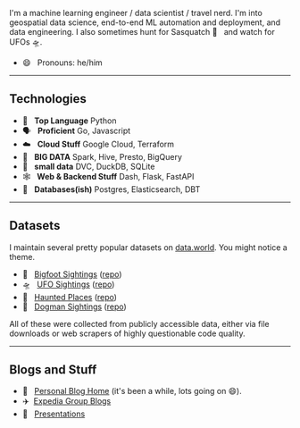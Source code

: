 I'm a machine learning engineer / data scientist / travel nerd.
I'm into geospatial data science, end-to-end ML automation and deployment, and data engineering.
I also sometimes hunt for Sasquatch 👣 &nbsp; and watch for UFOs 🛸.

- 😄 &nbsp; Pronouns: he/him
---
## Technologies

- 🐍 &nbsp; **Top Language** Python
- 🗣️ &nbsp; **Proficient** Go, Javascript
- ☁️ &nbsp; **Cloud Stuff** Google Cloud, Terraform
- 🌟 &nbsp; **BIG DATA** Spark, Hive, Presto, BigQuery
- 🔻 &nbsp; **small data** DVC, DuckDB, SQLite
- 🕸️ &nbsp; **Web & Backend Stuff** Dash, Flask, FastAPI
- 💾 &nbsp; **Databases(ish)**  Postgres, Elasticsearch, DBT

---
## Datasets
I maintain several pretty popular datasets on [data.world](https://data.world/timothyrenner).
You might notice a theme.


* 👣 &nbsp; [Bigfoot Sightings](https://data.world/timothyrenner/bfro-sightings-data) ([repo](https://github.com/timothyrenner/bfro_sightings_data))
* 🛸 &nbsp; [UFO Sightings](https://data.world/timothyrenner/ufo-sightings) ([repo](https://github.com/timothyrenner/nuforc_sightings_data))
* 👻 &nbsp; [Haunted Places](https://data.world/timothyrenner/haunted-places) ([repo](https://github.com/timothyrenner/shadowlands-haunted-places))
* 🐺 &nbsp; [Dogman Sightings](https://data.world/timothyrenner/dogman-sightings) ([repo](https://github.com/timothyrenner/nadp-sightings-data))

All of these were collected from publicly accessible data, either via file downloads or web scrapers of highly questionable code quality.

---
## Blogs and Stuff

* 📔 &nbsp; [Personal Blog Home](https://timothyrenner.github.io/) (it's been a while, lots going on 😄).
* ✈️ &nbsp;[Expedia Group Blogs](https://medium.com/@trenner)
* 📣 &nbsp; [Presentations](https://timothyrenner.github.io/talks/)
<!--
**timothyrenner/timothyrenner** is a ✨ _special_ ✨ repository because its `README.md` (this file) appears on your GitHub profile.

Here are some ideas to get you started:

- 🔭 I’m currently working on ...
- 🌱 I’m currently learning ...
- 👯 I’m looking to collaborate on ...
- 🤔 I’m looking for help with ...
- 💬 Ask me about ...
- 📫 How to reach me: ...
- ⚡ Fun fact: ...
-->
